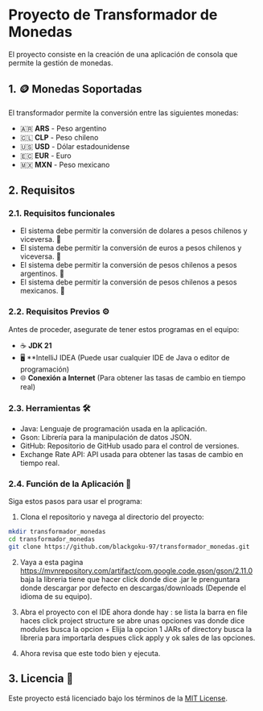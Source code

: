 # **Proyecto de Transformador de Monedas**

El proyecto consiste en la creación de una aplicación de consola que permite la gestión de monedas.

## 1. 🪙 **Monedas Soportadas**

El transformador permite la conversión entre las siguientes monedas:

- 🇦🇷 **ARS** - Peso argentino
- 🇨🇱 **CLP** - Peso chileno
- 🇺🇸 **USD** - Dólar estadounidense
- 🇪🇨 **EUR** - Euro
- 🇲🇽 **MXN** - Peso mexicano

## 2. **Requisitos**

### 2.1. **Requisitos funcionales**

* El sistema debe permitir la conversión de dolares a pesos chilenos y viceversa. 💱
* El sistema debe permitir la conversión de euros a pesos chilenos y viceversa. 💱
* El sistema debe permitir la conversión de pesos chilenos a pesos argentinos. 💱
* El sistema debe permitir la conversión de pesos chilenos a pesos mexicanos. 💱

### 2.2. **Requisitos Previos** ⚙️

Antes de proceder, asegurate de tener estos programas en el equipo:

* ☕ **JDK 21**
* 🖥️ **IntelliJ IDEA (Puede usar cualquier IDE de Java o editor de programación)
* 🌐 **Conexión a Internet** (Para obtener las tasas de cambio en tiempo real)

### 2.3. **Herramientas** 🛠️

* Java: Lenguaje de programación usada en la aplicación.
* Gson: Librería para la manipulación de datos JSON.
* GitHub: Repositorio de GitHub usado para el control de versiones.
* Exchange Rate API: API usada para obtener las tasas de cambio en tiempo real.

### 2.4. **Función de la Aplicación** 🚀

Siga estos pasos para usar el programa:

1. Clona el repositorio y navega al directorio del proyecto:

  ```bash
  mkdir transformador_monedas
  cd transformador_monedas
  git clone https://github.com/blackgoku-97/transformador_monedas.git 
   ```

2. Vaya a esta pagina https://mvnrepository.com/artifact/com.google.code.gson/gson/2.11.0 baja la libreria tiene que hacer click donde dice .jar le prenguntara donde descargar por defecto en descargas/downloads
   (Depende el idioma de su equipo).

3. Abra el proyecto con el IDE ahora donde hay : se lista la barra en file haces click project structure se abre unas opciones vas donde dice modules busca la opcion +
   Elija la opcion 1 JARs of directory busca la libreria para importarla despues click apply y ok sales de las opciones.

4. Ahora revisa que este todo bien y ejecuta.

## 3. **Licencia** 📝

Este proyecto está licenciado bajo los términos de la [MIT License](LICENSE).

